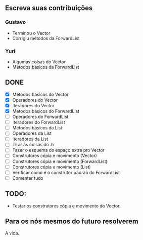 ## Escreva suas contribuições

### Gustavo
- Terminou o Vector
- Corrigiu métodos da ForwardList
### Yuri
- Algumas coisas do Vector
- Métodos básicos da ForwardList

## DONE
- [x] Métodos básicos do Vector
- [x] Operadores do Vector
- [x] Iteradores do Vector
- [x] Métodos básicos do ForwardList
- [ ] Operadores do ForwardList
- [ ] Iteradores do ForwardList
- [ ] Métodos básicos da List
- [ ] Operadores da List
- [ ] Iteradores da List
- [ ] Tirar as coisas do .h
- [ ] Fazer o esquema do espaço extra pro Vector
- [ ] Construtores cópia e movimento (Vector)
- [ ] Construtores cópia e movimento (ForwardList)
- [ ] Construtores cópia e movimento (List)
- [ ] Verificar como é o construtor padrão do ForwardList
- [ ] Comentar tudo

## TODO:
- Testar os construtores cópia e movimento do Vector.

## Para os nós mesmos do futuro resolverem
A vida.
